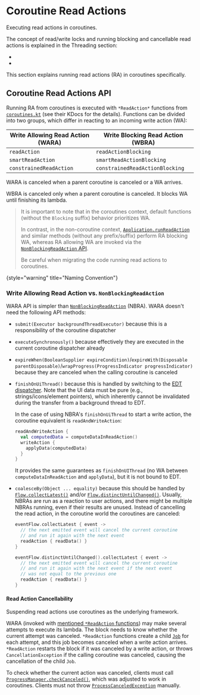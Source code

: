<!-- Copyright 2000-2024 JetBrains s.r.o. and contributors. Use of this source code is governed by the Apache 2.0 license. -->

# Coroutine Read Actions

<link-summary id="link-summary">Executing read actions in coroutines.</link-summary>

<include from="coroutines_snippets.md" element-id="learnCoroutines"/>

The concept of read/write locks and running blocking and cancellable read actions is explained in the Threading section:
- [](general_threading_rules.md#read-write-lock)
- [](general_threading_rules.md#read-action-cancellability)

This section explains running read actions (RA) in coroutines specifically.

## Coroutine Read Actions API

Running RA from coroutines is executed with `*ReadAction*` functions from [`coroutines.kt`](%gh-ic%/platform/core-api/src/com/intellij/openapi/application/coroutines.kt) (see their KDocs for the details).
Functions can be divided into two groups, which differ in reacting to an incoming write action (WA):

| Write Allowing Read Action (WARA) | Write Blocking Read Action (WBRA) |
|-----------------------------------|-----------------------------------|
| `readAction`                      | `readActionBlocking`              |
| `smartReadAction`                 | `smartReadActionBlocking`         |
| `constrainedReadAction`           | `constrainedReadActionBlocking`   |

WARA is canceled when a parent coroutine is canceled or a WA arrives.

WBRA is canceled only when a parent coroutine is canceled.
It blocks WA until finishing its lambda.

> It is important to note that in the coroutines context, default functions (without the `Blocking` suffix) behavior prioritizes WA.
>
> In contrast, in the non-coroutine context, [`Application.runReadAction`](%gh-ic%/platform/core-api/src/com/intellij/openapi/application/Application.java) and similar methods (without any prefix/suffix) perform RA blocking WA, whereas RA allowing WA are invoked via the [`NonBlockingReadAction` API](general_threading_rules.md#read-action-cancellability).
>
> Be careful when migrating the code running read actions to coroutines.
>
{style="warning" title="Naming Convention"}

### Write Allowing Read Action vs. `NonBlockingReadAction`

WARA API is simpler than [`NonBlockingReadAction`](%gh-ic%/platform/core-api/src/com/intellij/openapi/application/NonBlockingReadAction.java) (NBRA).
WARA doesn't need the following API methods:
- `submit(Executor backgroundThreadExecutor)` because this is a responsibility of the coroutine dispatcher
- `executeSynchronously()` because effectively they are executed in the current coroutine dispatcher already
- `expireWhen(BooleanSupplier expireCondition)`/`expireWith(Disposable parentDisposable)`/`wrapProgress(ProgressIndicator progressIndicator)` because they are canceled when the calling coroutine is canceled
- `finishOnUiThread()` because this is handled by switching to the [EDT dispatcher](coroutine_dispatchers.md#edt-dispatcher).
  Note that the UI data must be pure (e.g., strings/icons/element pointers), which inherently cannot be invalidated during the transfer from a background thread to EDT.

  In the case of using NBRA's `finishOnUiThread` to start a write action, the coroutine equivalent is `readAndWriteAction`:
  ```kotlin
  readAndWriteAction {
    val computedData = computeDataInReadAction()
    writeAction {
      applyData(computedData)
    }
  }
  ```
  It provides the same guarantees as `finishOnUIThread` (no WA between `computeDataInReadAction` and `applyData`), but it is not bound to EDT.
- `coalesceBy(Object ... equality)` because this should be handled by [`Flow.collectLatest()`](https://kotlinlang.org/api/kotlinx.coroutines/kotlinx-coroutines-core/kotlinx.coroutines.flow/collect-latest.html) and/or [`Flow.distinctUntilChanged()`](https://kotlinlang.org/api/kotlinx.coroutines/kotlinx-coroutines-core/kotlinx.coroutines.flow/distinct-until-changed.html).
  Usually, NBRAs are run as a reaction to user actions, and there might be multiple NBRAs running, even if their results are unused.
  Instead of cancelling the read action, in the coroutine world the coroutines are canceled:
  ```kotlin
  eventFlow.collectLatest { event ->
    // the next emitted event will cancel the current coroutine
    // and run it again with the next event
    readAction { readData() }
  }

  eventFlow.distinctUntilChanged().collectLatest { event ->
    // the next emitted event will cancel the current coroutine
    // and run it again with the next event if the next event
    // was not equal to the previous one
    readAction { readData() }
  }
  ```

#### Read Action Cancellability

Suspending read actions use coroutines as the underlying framework.

WARA (invoked with [mentioned `*ReadAction` functions](#coroutine-read-actions-api)) may make several attempts to execute its lambda.
The block needs to know whether the current attempt was canceled.
`*ReadAction` functions create a child [`Job`](https://kotlinlang.org/api/kotlinx.coroutines/kotlinx-coroutines-core/kotlinx.coroutines/-job/) for each attempt, and this job becomes canceled when a write action arrives.
`*ReadAction` restarts the block if it was canceled by a write action, or throws `CancellationException` if the calling coroutine was canceled, causing the cancellation of the child `Job`.

To check whether the current action was canceled, clients must call [`ProgressManager.checkCanceled()`](%gh-ic%/platform/core-api/src/com/intellij/openapi/progress/ProgressManager.java), which was adjusted to work in coroutines.
Clients must not throw [`ProcessCanceledException`](%gh-ic%/platform/util/base/src/com/intellij/openapi/progress/ProcessCanceledException.java) manually.

<include from="snippets.md" element-id="missingContent"/>

